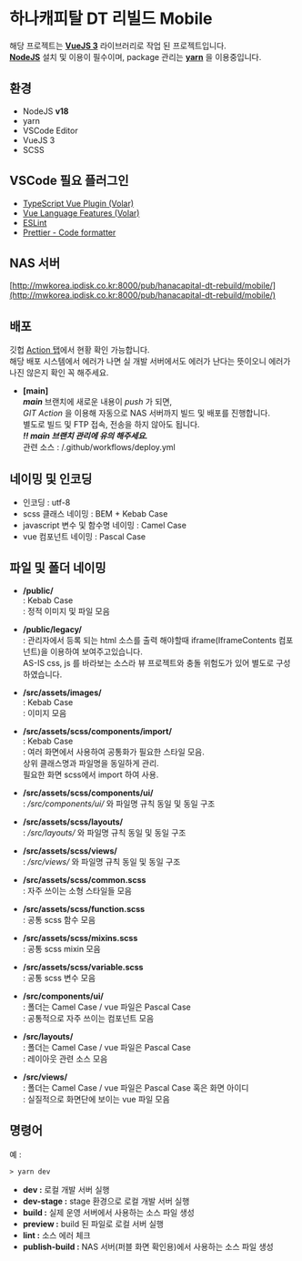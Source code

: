 # 하나캐피탈 DT 리빌드 Mobile

해당 프로젝트는 **[VueJS 3](https://v3.vuejs.org/)** 라이브러리로 작업 된 프로젝트입니다.  
**[NodeJS](https://nodejs.org/ko/)** 설치 및 이용이 필수이며, package 관리는 **[yarn](https://yarnpkg.com/)** 을 이용중입니다.  



## 환경

- NodeJS **v18**
- yarn
- VSCode Editor
- VueJS 3
- SCSS



## VSCode 필요 플러그인
- [TypeScript Vue Plugin (Volar)](https://marketplace.visualstudio.com/items?itemName=Vue.vscode-typescript-vue-plugin)
- [Vue Language Features (Volar)](https://marketplace.visualstudio.com/items?itemName=Vue.volar)
- [ESLint](https://marketplace.visualstudio.com/items?itemName=dbaeumer.vscode-eslint)
- [Prettier - Code formatter](https://marketplace.visualstudio.com/items?itemName=esbenp.prettier-vscode)



## NAS 서버

[http://mwkorea.ipdisk.co.kr:8000/pub/hanacapital-dt-rebuild/mobile/](http://mwkorea.ipdisk.co.kr:8000/pub/hanacapital-dt-rebuild/mobile/)



## 배포

깃헙 [Action 탭](https://github.com/mwkorea-frontend/hanacapital-DT-rebuild-Mobile/actions)에서 현황 확인 가능합니다.  
해당 배포 시스템에서 에러가 나면 실 개발 서버에서도 에러가 난다는 뜻이오니 에러가 나진 않은지 확인 꼭 해주세요.

- **[main]**  
***main*** 브랜치에 새로운 내용이 *push* 가 되면,  
*GIT Action* 을 이용해 자동으로 NAS 서버까지 빌드 및 배포를 진행합니다.  
별도로 빌드 및 FTP 접속, 전송을 하지 않아도 됩니다.  
***!! main 브랜치 관리에 유의 해주세요.***  
관련 소스 : /.github/workflows/deploy.yml



## 네이밍 및 인코딩

- 인코딩 : utf-8
- scss 클래스 네이밍 : BEM + Kebab Case
- javascript 변수 및 함수명 네이밍 : Camel Case
- vue 컴포넌트 네이밍 : Pascal Case



## 파일 및 폴더 네이밍
- **/public/**  
: Kebab Case  
: 정적 이미지 및 파일 모음

- **/public/legacy/**  
: 관리자에서 등록 되는 html 소스를 출력 해야할때 iframe(IframeContents 컴포넌트)을 이용하여 보여주고있습니다.  
AS-IS css, js 를 바라보는 소스라 뷰 프로젝트와 충돌 위험도가 있어 별도로 구성하였습니다.

- **/src/assets/images/**  
: Kebab Case  
: 이미지 모음

- **/src/assets/scss/components/import/**  
: Kebab Case  
: 여러 화면에서 사용하여 공통화가 필요한 스타일 모음.  
상위 클래스명과 파일명을 동일하게 관리.  
필요한 화면 scss에서 import 하여 사용.

- **/src/assets/scss/components/ui/**  
: */src/components/ui/* 와 파일명 규칙 동일 및 동일 구조

- **/src/assets/scss/layouts/**  
: */src/layouts/* 와 파일명 규칙 동일 및 동일 구조

- **/src/assets/scss/views/**  
: */src/views/* 와 파일명 규칙 동일 및 동일 구조

- **/src/assets/scss/common.scss**  
: 자주 쓰이는 소형 스타일들 모음

- **/src/assets/scss/function.scss**  
: 공통 scss 함수 모음

- **/src/assets/scss/mixins.scss**  
: 공통 scss mixin 모음

- **/src/assets/scss/variable.scss**  
: 공통 scss 변수 모음

- **/src/components/ui/**  
: 폴더는 Camel Case / vue 파일은 Pascal Case  
: 공통적으로 자주 쓰이는 컴포넌트 모음

- **/src/layouts/**  
: 폴더는 Camel Case / vue 파일은 Pascal Case  
: 레이아웃 관련 소스 모음

- **/src/views/**  
: 폴더는 Camel Case / vue 파일은 Pascal Case 혹은 화면 아이디  
: 실질적으로 화면단에 보이는 vue 파일 모음



## 명령어

예 :

    > yarn dev

- **dev :** 로컬 개발 서버 실행
- **dev-stage :** stage 환경으로 로컬 개발 서버 실행
- **build :** 실제 운영 서버에서 사용하는 소스 파일 생성
- **preview :** build 된 파일로 로컬 서버 실행
- **lint :** 소스 에러 체크
- **publish-build :** NAS 서버(퍼블 화면 확인용)에서 사용하는 소스 파일 생성
